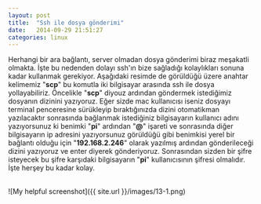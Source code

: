 ```yaml
---
layout: post
title:  "Ssh ile dosya gönderimi"
date:   2014-09-29 21:51:27
categories: linux
---
```

Herhangi bir ara bağlantı, server olmadan dosya gönderimi biraz meşakatli olmakta. İşte bu nedenden dolayı ssh'ın bize sağladığı kolaylıkları sonuna kadar kullanmak gerekiyor. Aşağıdaki resimde de görüldüğü üzere anahtar kelimemiz "<b>scp</b>"  bu komutla iki bilgisayar arasında ssh ile dosya yollayabiliriz. Öncelikle "<b>scp</b>" diyouz ardından göndermek istediğimiz dosyanın dizinini yazıyoruz. Eğer sizde mac kullanıcısı iseniz dosyayı terminal penceresine sürükleyip bıraktığınızda dizini otomatikman yazılacaktır sonrasında bağlanmak istediğiniz bilgisayarın kullanıcı adını yazıyorsunuz ki benimki "<b>pi</b>" ardından "<b>@</b>" işareti ve sonrasında diğer bilgisayarın ip adresini yazıyorsunuz görüldüğü gibi benimkisi yerel bir bağlantı olduğu için "<b>192.168.2.246</b>" olarak yazılmış ardından gönderileceği dizini yazıyoruz ve enter diyerek gönderiyoruz. Sonrasından sizden bir şifre isteyecek bu şifre karşıdaki bilgisayarın "<b>pi</b>" kullanıcısının şifresi olmalıdır. İşte herşey bu kadar kolay.

<br>![My helpful screenshot]({{ site.url }}/images/13-1.png)<br>